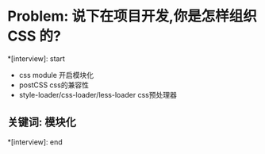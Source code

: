 # Problem: 说下在项目开发,你是怎样组织 CSS 的?

*[interview]: start
- css module 开启模块化
- postCSS css的兼容性
- style-loader/css-loader/less-loader css预处理器

## 关键词: 模块化
*[interview]: end
